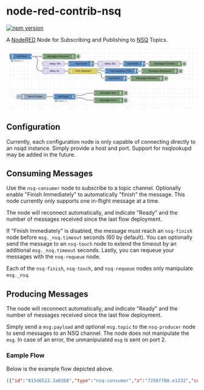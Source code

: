 # node-red-contrib-nsq

[![npm version](https://badge.fury.io/js/node-red-contrib-nsq.svg)](https://badge.fury.io/js/node-red-contrib-nsq)

A [NodeRED](https://nodered.org) Node for Subscribing and Publishing to [NSQ](https://nsq.io) Topics.

![](doc/flow.png)

## Configuration

Currently, each configuration node is only capable of connecting directly to an nsqd instance. Simply provide a host and port. Support for nsqlookupd may be added in the future.

## Consuming Messages

Use the `nsq-consumer` node to subscribe to a topic channel. Optionally enable "Finish Immediately" to automatically "finish" the message. This node currently only supports one in-flight message at a time.

The node will reconnect automatically, and indicate "Ready" and the number of messages received since the last flow deployment.

If "Finish Immediately" is disabled, the message must reach an `nsq-finish` node before `msg._nsq.timeout` seconds (60 by default). You can optionally send the message to an `nsq-touch` node to extend the timeout by an additional `msg._nsq.timeout` seconds. Lastly, you can requeue your messages with the `nsq-requeue` node.

Each of the `nsq-finish`, `nsq-touch`, and `nsq-requeue` nodes only manipulate `msg._nsq`.


## Producing Messages

The node will reconnect automatically, and indicate "Ready" and the number of messages received since the last flow deployment.

Simply send a `msg.payload` and optional `msg.topic` to the `nsq-producer` node to send messages to an NSQ channel. The node does not manipulate the `msg`. In case of an error, the unmanipulated `msg` is sent on port 2.

### Eample Flow

Below is the example flow depicted above.

```json
[{"id":"815d6522.3a0368","type":"nsq-consumer","z":"7256ff08.e1332","connection":"bda31600.8aaee8","topic":"testTopic","channel":"node-red","finishImmediately":false,"x":100,"y":80,"wires":[["5a894cb9.61b1f4","e4d0d218.bf5e"]]},{"id":"bc186b0.bd2ff98","type":"inject","z":"7256ff08.e1332","name":"Send Foobar","topic":"","payload":"{\"foo\":\"bar\"}","payloadType":"json","repeat":"","crontab":"","once":false,"onceDelay":0.1,"x":170,"y":300,"wires":[["f4e9c3e0.052a7"]]},{"id":"5a894cb9.61b1f4","type":"debug","z":"7256ff08.e1332","name":"Message Received","active":true,"tosidebar":true,"console":false,"tostatus":false,"complete":"true","targetType":"full","x":310,"y":80,"wires":[]},{"id":"7180fa4f.bec1b4","type":"debug","z":"7256ff08.e1332","name":"Message Sent","active":true,"tosidebar":true,"console":false,"tostatus":false,"complete":"true","targetType":"full","x":580,"y":280,"wires":[]},{"id":"6bdd85f.dfa337c","type":"debug","z":"7256ff08.e1332","name":"Message Error","active":true,"tosidebar":true,"console":false,"tostatus":false,"complete":"true","targetType":"full","x":580,"y":320,"wires":[]},{"id":"f4e9c3e0.052a7","type":"nsq-producer","z":"7256ff08.e1332","connection":"bda31600.8aaee8","topic":"testTopic","x":340,"y":300,"wires":[["7180fa4f.bec1b4"],["6bdd85f.dfa337c"]]},{"id":"2dd89190.37329e","type":"debug","z":"7256ff08.e1332","name":"Message Finished","active":true,"tosidebar":true,"console":false,"tostatus":false,"complete":"true","targetType":"full","x":890,"y":120,"wires":[]},{"id":"f40381cb.e87ed","type":"delay","z":"7256ff08.e1332","name":"","pauseType":"delay","timeout":"45","timeoutUnits":"seconds","rate":"1","nbRateUnits":"1","rateUnits":"second","randomFirst":"1","randomLast":"5","randomUnits":"seconds","drop":false,"x":280,"y":120,"wires":[["b4e17c43.39b61"]]},{"id":"e67f31.320c40d","type":"delay","z":"7256ff08.e1332","name":"","pauseType":"delay","timeout":"30","timeoutUnits":"seconds","rate":"1","nbRateUnits":"1","rateUnits":"second","randomFirst":"1","randomLast":"5","randomUnits":"seconds","drop":false,"x":580,"y":120,"wires":[["91382503.521dd8"]]},{"id":"b4e17c43.39b61","type":"nsq-touch","z":"7256ff08.e1332","x":430,"y":120,"wires":[["e67f31.320c40d"]]},{"id":"91382503.521dd8","type":"nsq-finish","z":"7256ff08.e1332","x":720,"y":120,"wires":[["2dd89190.37329e"]]},{"id":"e4d0d218.bf5e","type":"delay","z":"7256ff08.e1332","name":"","pauseType":"delay","timeout":"5","timeoutUnits":"seconds","rate":"1","nbRateUnits":"1","rateUnits":"second","randomFirst":"1","randomLast":"5","randomUnits":"seconds","drop":false,"x":280,"y":160,"wires":[["8fe9fb44.bf75c8"]]},{"id":"8fe9fb44.bf75c8","type":"switch","z":"7256ff08.e1332","name":"First Attempt?","property":"_nsq.attempts","propertyType":"msg","rules":[{"t":"eq","v":"1","vt":"str"},{"t":"else"}],"checkall":"true","repair":false,"outputs":2,"x":440,"y":160,"wires":[["25867fe8.73f7a"],["3b7d3a34.ac9406"]]},{"id":"25867fe8.73f7a","type":"nsq-requeue","z":"7256ff08.e1332","name":"","delay":"15","backoff":false,"x":650,"y":160,"wires":[["904f9625.fa60e8"]]},{"id":"904f9625.fa60e8","type":"debug","z":"7256ff08.e1332","name":"Message Requeued","active":true,"tosidebar":true,"console":false,"tostatus":false,"complete":"true","targetType":"full","x":860,"y":160,"wires":[]},{"id":"3b7d3a34.ac9406","type":"nsq-finish","z":"7256ff08.e1332","x":620,"y":200,"wires":[["78659860.242738"]]},{"id":"78659860.242738","type":"debug","z":"7256ff08.e1332","name":"Message Finished","active":true,"tosidebar":true,"console":false,"tostatus":false,"complete":"true","targetType":"full","x":790,"y":200,"wires":[]},{"id":"bda31600.8aaee8","type":"nsq-connection","z":"","name":"Test","host":"nsqd","port":"4150"}]
```
